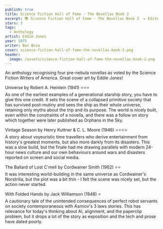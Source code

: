 ```yaml
---
publish: true
title: Science Fiction Hall of Fame - The Novellas Book 2
excerpt: 📚 Science Fiction Hall of Fame - The Novellas Book 2  ✒️ Edited by Ben Bova (1975) ✨ 3/5  🛸 Anthology  🖌️ Eddie Jones
stars: 3
tags:
  - Anthology
artist: Eddie Jones
year: 1975
writer: Ben Bova
cover: science-fiction-hall-of-fame-the-novellas-book-2.png
header:
  image: /assets/science-fiction-hall-of-fame-the-novellas-book-2.png
---
```

An anthology recognising four pre-nebula novellas as voted by the Science Fiction Writers of America. Great cover art by Eddie Jones!  
  
Universe by Robert A. Heinlein (1941) ⭐️⭐️⭐️  
As one of the earliest examples of a generational starship story, you have to give this one credit. It sets the scene of a collapsed primitive society that has survived post-mutiny and sees the ship as their whole universe, retaining only myths about the trip and its purpose. The world is nicely built, even within the constraints of a novella, and there was a follow on story which together were later published as Orphans in the Sky.  
  
Vintage Season by Henry Kuttner & C. L. Moore (1946) ⭐️⭐️⭐️⭐️  
A story about voyeuristic time travellers who derive entertainment from history's greatest moments, but also more darkly from its disasters. This was a slow build, but the finale had me drawing parallels with modern 24-hour news culture and our own behaviours around wars and disasters reported on screen and social media.  
  
The Ballard of Lost C'mell by Cordwainer Smith (1962) ⭐️⭐️  
It was interesting world-building in the same universe as Cordwainer's Norstrilia, but the plot was a bit thin - I felt the scene was nicely set, but the action never started.  
  
With Folded Hands by Jack Williamson (1948) ⭐️  
A cautionary tale of the unintended consequences of perfect robot servants on society contemporaneous with Asmiov's 3 laws stories. This has relevance for today's thinking about AI, alignment, and the paperclip problem, but it drops a lot of the story as exposition and the tech and prose have dated poorly.